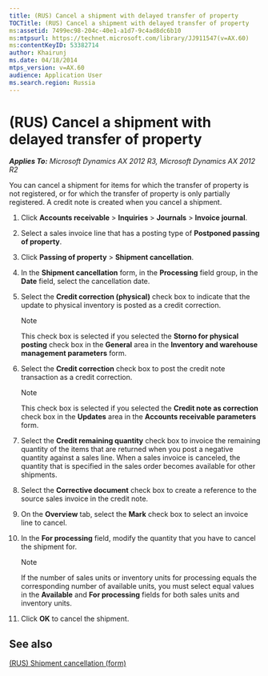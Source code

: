 ```yaml
---
title: (RUS) Cancel a shipment with delayed transfer of property
TOCTitle: (RUS) Cancel a shipment with delayed transfer of property
ms:assetid: 7499ec98-204c-40e1-a1d7-9c4ad8dc6b10
ms:mtpsurl: https://technet.microsoft.com/library/JJ911547(v=AX.60)
ms:contentKeyID: 53382714
author: Khairunj
ms.date: 04/18/2014
mtps_version: v=AX.60
audience: Application User
ms.search.region: Russia
---
```


# (RUS) Cancel a shipment with delayed transfer of property 


_**Applies To:** Microsoft Dynamics AX 2012 R3, Microsoft Dynamics AX 2012 R2_

You can cancel a shipment for items for which the transfer of property is not registered, or for which the transfer of property is only partially registered. A credit note is created when you cancel a shipment.

1.  Click **Accounts receivable** \> **Inquiries** \> **Journals** \> **Invoice journal**.

2.  Select a sales invoice line that has a posting type of **Postponed passing of property**.

3.  Click **Passing of property** \> **Shipment cancellation**.

4.  In the **Shipment cancellation** form, in the **Processing** field group, in the **Date** field, select the cancellation date.

5.  Select the **Credit correction (physical)** check box to indicate that the update to physical inventory is posted as a credit correction.
    

    > [!NOTE]
    > <P>This check box is selected if you selected the <STRONG>Storno for physical posting</STRONG> check box in the <STRONG>General</STRONG> area in the <STRONG>Inventory and warehouse management parameters</STRONG> form.</P>



6.  Select the **Credit correction** check box to post the credit note transaction as a credit correction.
    

    > [!NOTE]
    > <P>This check box is selected if you selected the <STRONG>Credit note as correction</STRONG> check box in the <STRONG>Updates</STRONG> area in the <STRONG>Accounts receivable parameters</STRONG> form.</P>



7.  Select the **Credit remaining quantity** check box to invoice the remaining quantity of the items that are returned when you post a negative quantity against a sales line. When a sales invoice is canceled, the quantity that is specified in the sales order becomes available for other shipments.

8.  Select the **Corrective document** check box to create a reference to the source sales invoice in the credit note.

9.  On the **Overview** tab, select the **Mark** check box to select an invoice line to cancel.

10. In the **For processing** field, modify the quantity that you have to cancel the shipment for.
    

    > [!NOTE]
    > <P>If the number of sales units or inventory units for processing equals the corresponding number of available units, you must select equal values in the <STRONG>Available</STRONG> and <STRONG>For processing</STRONG> fields for both sales units and inventory units.</P>



11. Click **OK** to cancel the shipment.

## See also

[(RUS) Shipment cancellation (form)](https://technet.microsoft.com/library/jj923572\(v=ax.60\))

  


